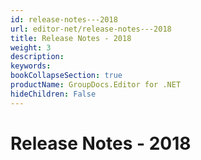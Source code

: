 ```yaml
---
id: release-notes---2018
url: editor-net/release-notes---2018
title: Release Notes - 2018
weight: 3
description: 
keywords: 
bookCollapseSection: true
productName: GroupDocs.Editor for .NET
hideChildren: False
---
```


# Release Notes - 2018


